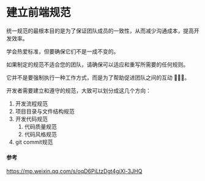# 建立前端规范

统一规范的最根本目的是为了保证团队成员的一致性，从而减少沟通成本，提高开发效率。

学会热爱标准，但要确保它们不是一成不变的。

如果制定的规范不适合您的团队，请确保可以适应和重写所需要的任何规则。

它并不是要强制执行一种工作方式，而是为了帮助促进团队之间的互动 👏👏👏。

开发者需要建立和遵守的规范，大致可以划分成这几个方向：

1. 开发流程规范 
2. 项目目录与文件结构规范 
3. 开发代码规范
    1. 代码质量规范
    2. 代码风格规范
4. git commit规范 

#### 参考

https://mp.weixin.qq.com/s/oqD6PiLtzDgt4giXl-3JHQ
